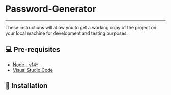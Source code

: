 # Password-Generator
---
These instructions will allow you to get a working copy of the project on your local machine for development and testing purposes.

## 💻 Pre-requisites

* [Node - v14^](https://nodejs.org/en/download/)
* [Visual Studio Code](https://code.visualstudio.com/download)

## 🔧 Installation


